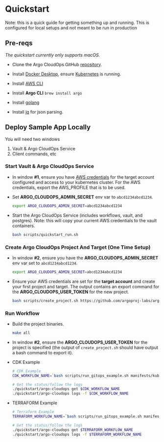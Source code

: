 # Quickstart

Note: this is a quick guide for getting something up and running. This is configured for local setups and not meant to be run in production

## Pre-reqs

*The quickstart currently only supports macOS.*

* Clone the Argo CloudOps GitHub [repository](https://github.com/argoproj-labs/argo-cloudops).

* Install [Docker Desktop](https://www.docker.com/products/docker-desktop), ensure [Kubernetes](https://docs.docker.com/desktop/kubernetes/) is running.

* Install [AWS CLI](https://docs.aws.amazon.com/cli/latest/userguide/install-cliv2.html)

* Install **Argo CLI** `brew install argo`

* Install [golang](https://go.dev/doc/install)

* Install [jq](https://stedolan.github.io/jq/) for json parsing.

## Deploy Sample App Locally

You will need two windows

1. Vault & Argo CloudOps Service
1. Client commands, etc


### Start Vault & Argo CloudOps Service

* In window **#1**, ensure you have [AWS credentials](https://docs.aws.amazon.com/cli/latest/userguide/cli-configure-quickstart.html) for the target account configured and access to your kubernetes cluster. For the AWS credentials, export the AWS_PROFILE that is to be used.

* Set **ARGO_CLOUDOPS_ADMIN_SECRET** env var to `abcd1234abcd1234`.

    ```sh
    export ARGO_CLOUDOPS_ADMIN_SECRET=abcd1234abcd1234
    ```

* Start the Argo CloudOps Service (includes workflows, vault, and postgres).
  Note: this will copy your current AWS credentials to the vault containers.

    ```sh
    bash scripts/quickstart_run.sh
    ```

### Create Argo CloudOps Project And Target (One Time Setup)

* In window **#2**, ensure you have the **ARGO_CLOUDOPS_ADMIN_SECRET**
env var set to `abcd1234abcd1234`.

    ```sh
    export ARGO_CLOUDOPS_ADMIN_SECRET=abcd1234abcd1234
    ```

* Ensure your AWS credentials are set for the **target account** and create
  your first project and target. The output contains an export command for the **ARGO_CLOUDOPS_USER_TOKEN**
  for the new project.

    ```sh
    bash scripts/create_project.sh https://github.com/argoproj-labs/argo-cloudops.git
    ```

### Run Workflow

* Build the project binaries.

    ```sh
    make all
    ```

* In window **#2**, ensure the **ARGO_CLOUDOPS_USER_TOKEN** for the project is
  specified (the output of `create_project.sh` should have output a bash
  command to export it).
  

* CDK Example

    ```sh
    # CDK Example
    CDK_WORKFLOW_NAME=`bash scripts/run_gitops_example.sh manifests/kube_cdk_manifest.yaml 5b40793bded1030d8a17d6ddd050ee1ef060f8cc`

    # Get the status/follow the logs
    ./quickstart/argo-cloudops get $CDK_WORKFLOW_NAME
    ./quickstart/argo-cloudops logs -f $CDK_WORKFLOW_NAME
    ```

* TERRAFORM Example

    ```sh
    # Terraform Example
    TERRAFORM_WORKFLOW_NAME=`bash scripts/run_gitops_example.sh manifests/kube_terraform_manifest.yaml 5b40793bded1030d8a17d6ddd050ee1ef060f8cc`

    # Get the status/follow the logs
    ./quickstart/argo-cloudops get $TERRAFORM_WORKFLOW_NAME
    ./quickstart/argo-cloudops logs -f $TERRAFORM_WORKFLOW_NAME
    ```
